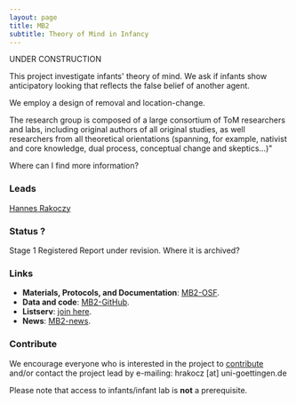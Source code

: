 ```yaml
---
layout: page
title: MB2
subtitle: Theory of Mind in Infancy
---
```


<!--
To-do:
- grant from germany?
- check status; where the registred report is archived?
- Short description of the study (justification, methods, results WITH images/plots)
- add collaborators map.
-->

UNDER CONSTRUCTION

This project investigate infants' theory of mind. We ask if infants show anticipatory looking that reflects the false belief of another agent.

We employ a design of removal and location-change.

The research group is composed of a large consortium of ToM researchers and labs, including original authors of all original studies, as well researchers from all theoretical orientations (spanning, for example, nativist and core knowledge, dual process, conceptual change and skeptics…)"

Where can I find more information?

### Leads
[Hannes Rakoczy](https://www.psych.uni-goettingen.de/en/development/team/rakoczy-hannes)

### Status ?
Stage 1 Registered Report under revision.
Where it is archived?

### Links
* **Materials, Protocols, and Documentation**: [MB2-OSF](https://osf.io/jmuvd/).
* **Data and code**: [MB2-GitHub](https://github.com/manybabies/mb2-analysis).
* **Listserv**: [join here](https://mailman.stanford.edu/mailman/listinfo/manybabies2).
* **News**: [MB2-news]({{site.baseurl}}/tags/#MB2).

### Contribute
We encourage everyone who is interested in the project to [contribute]({{site.baseurl}}/sign_up_log_in/) and/or contact the project lead by e-mailing: hrakocz [at] uni-goettingen.de

Please note that access to infants/infant lab is **not** a prerequisite.

<!--
### Publications

Check out the [preregistration](https://osf.io/jmuvd/).


**News release**: See also the news releases by
-->
